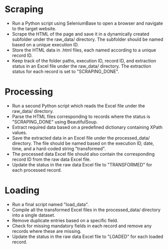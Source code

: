 # Scraping

- Run a Python script using SeleniumBase to open a browser and navigate to the target website.
- Scrape the HTML of the page and save it in a dynamically created subfolder under the raw_data/ directory. The subfolder should be named based on a unique execution ID.
- Store the HTML data in .html files, each named according to a unique record ID.
- Keep track of the folder paths, execution ID, record ID, and extraction status in an Excel file under the raw_data/ directory. The extraction status for each record is set to "SCRAPING_DONE".

# Processing

- Run a second Python script which reads the Excel file under the raw_data/ directory.
- Parse the HTML files corresponding to records where the status is "SCRAPING_DONE" using BeautifulSoup.
- Extract required data based on a predefined dictionary containing XPath values.
- Save the extracted data in an Excel file under the processed_data/ directory. The file should be named based on the execution ID, date, time, and a hard-coded string "transformed".
- The processed data Excel file should also contain the corresponding record ID from the raw data Excel file.
- Update the status in the raw data Excel file to "TRANSFORMED" for each processed record.

# Loading

- Run a final script named "load_data".
- Compile all the transformed Excel files in the processed_data/ directory into a single dataset.
- Remove duplicate entries based on a specific field.
- Check for missing mandatory fields in each record and remove any records where these are missing.
- Update the status in the raw data Excel file to "LOADED" for each loaded record.